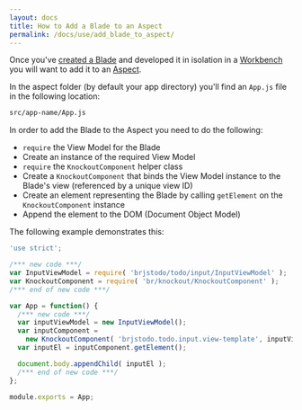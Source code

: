 ```yaml
---
layout: docs
title: How to Add a Blade to an Aspect
permalink: /docs/use/add_blade_to_aspect/
---
```


Once you've [created a Blade](/docs/use/create_blade) and developed it in isolation
in a [Workbench](/docs/concepts/workbenches) you will want to add it to an
[Aspect](/docs/concepts/aspects).

In the aspect folder (by default your app directory) you'll find an
`App.js` file in the following location:

```bash
src/app-name/App.js
```

In order to add the Blade to the Aspect you need to do the following:

* `require` the View Model for the Blade
* Create an instance of the required View Model
* `require` the `KnockoutComponent` helper class
* Create a `KnockoutComponent` that binds the View Model instance to the Blade's view (referenced by a unique view ID)
* Create an element representing the Blade by calling `getElement` on the
`KnockoutComponent` instance
* Append the element to the DOM (Document Object Model)

The following example demonstrates this:

```javascript
'use strict';

/*** new code ***/
var InputViewModel = require( 'brjstodo/todo/input/InputViewModel' );
var KnockoutComponent = require( 'br/knockout/KnockoutComponent' );
/*** end of new code ***/

var App = function() {
  /*** new code ***/
  var inputViewModel = new InputViewModel();
  var inputComponent =
    new KnockoutComponent( 'brjstodo.todo.input.view-template', inputViewModel );
  var inputEl = inputComponent.getElement();

  document.body.appendChild( inputEl );
  /*** end of new code ***/
};

module.exports = App;
```
